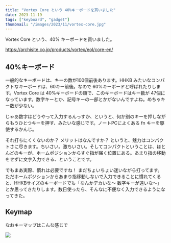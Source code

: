 ```yaml
---
title: "Vortex Core という 40%キーボードを買いました"
date: 2023-11-19
tags: ["keyboard", "gadget"]
thumbnail: "/images/2023/11/vortex-core.jpg"
---
```


Vortex Core という、40% キーボードを買いました。

<https://archisite.co.jp/products/vortex/eol/core-en/>

## 40%キーボード

一般的なキーボードは、キーの数が100個前後あります。HHKB みたいなコンパクトなキーボードは、60キー前後。なので 60%キーボードと呼ばれたりします。Vortex Core は 40%キーボードの類で、このキーボードはキー数が 47個になっています。数字キーとか、記号キーの一部とかがないんですよね。めちゃキー数が少ない。

じゃあ数字はどうやって入力するんっすか、というと、何か別のキーを押しながらもうひとつキーを押す、みたいな感じです。ノートPCによくある fn キーを駆使するかんじ。

それ打ちにくくないのか？ メリットはなんですか？ というと、魅力はコンパクトさに尽きます。ちいさい。激ちいさい。そしてコンパクトということは、ほとんどのキーが、ホームポジションからすぐ指が届く位置にある。あまり指の移動をせずに文字入力できる、ということです。

でもまあ実際、慣れは必要ですね！ まだちょいちょい迷いながら打ってます。ただホームポジションからあまり指移動しないで入力できることに慣れてくると、HHKBサイズのキーボードでも「なんかデカいな〜 数字キーが遠いな〜」とか思ってきたりします。数日使ったら、そんなに不便なく入力できるようになってきた。

## Keymap

なおキーマップはこんな感じで

![](/images/2023/11/vortex-core-keymap.png)
